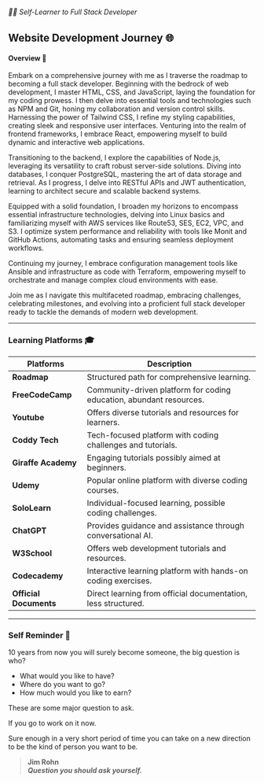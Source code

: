 ###### :technologist: Self-Learner to Full Stack Developer
## Website Development Journey :globe_with_meridians:
#### Overview :telescope:
Embark on a comprehensive journey with me as I traverse the roadmap to becoming a full stack developer. Beginning with the bedrock of web development, I master HTML, CSS, and JavaScript, laying the foundation for my coding prowess. I then delve into essential tools and technologies such as NPM and Git, honing my collaboration and version control skills. Harnessing the power of Tailwind CSS, I refine my styling capabilities, creating sleek and responsive user interfaces. Venturing into the realm of frontend frameworks, I embrace React, empowering myself to build dynamic and interactive web applications.

Transitioning to the backend, I explore the capabilities of Node.js, leveraging its versatility to craft robust server-side solutions. Diving into databases, I conquer PostgreSQL, mastering the art of data storage and retrieval. As I progress, I delve into RESTful APIs and JWT authentication, learning to architect secure and scalable backend systems.

Equipped with a solid foundation, I broaden my horizons to encompass essential infrastructure technologies, delving into Linux basics and familiarizing myself with AWS services like Route53, SES, EC2, VPC, and S3. I optimize system performance and reliability with tools like Monit and GitHub Actions, automating tasks and ensuring seamless deployment workflows.

Continuing my journey, I embrace configuration management tools like Ansible and infrastructure as code with Terraform, empowering myself to orchestrate and manage complex cloud environments with ease.

Join me as I navigate this multifaceted roadmap, embracing challenges, celebrating milestones, and evolving into a proficient full stack developer ready to tackle the demands of modern web development.

---
### Learning Platforms :mortar_board:
| **Platforms**             | **Description**                                                                          |
|--------------------------|------------------------------------------------------------------------------------------|
| **Roadmap**           | Structured path for comprehensive learning.                                              |
| **FreeCodeCamp**     | Community-driven platform for coding education, abundant resources.                       |
| **Youtube**              | Offers diverse tutorials and resources for learners.                                      |
| **Coddy Tech**           | Tech-focused platform with coding challenges and tutorials.                               |
| **Giraffe Academy**   | Engaging tutorials possibly aimed at beginners.                                           |
| **Udemy**                | Popular online platform with diverse coding courses.                                      |
| **SoloLearn**            | Individual-focused learning, possible coding challenges.                                  |
| **ChatGPT**              | Provides guidance and assistance through conversational AI.                               |
| **W3School**             | Offers web development tutorials and resources.                                            |
| **Codecademy**           | Interactive learning platform with hands-on coding exercises.                              |
| **Official Documents**   | Direct learning from official documentation, less structured.                              |
---
### Self Reminder :pushpin:
10 years from now you will surely become someone, the big question is who?
- What would you like to have?
- Where do you want to go?
- How much would you like to earn?

These are some major question to ask.

If you go to work on it now.

Sure enough in a very short period of time you can take on a new direction to be the kind of person you want to be.
> **Jim Rohn**  
> ***Question you should ask yourself.***

